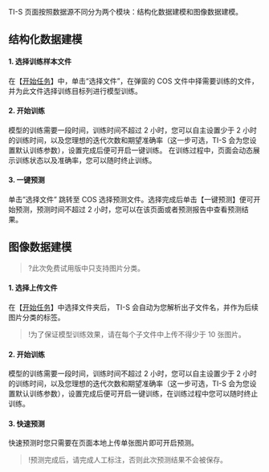 TI-S 页面按照数据源不同分为两个模块：结构化数据建模和图像数据建模。

## 结构化数据建模
#### 1. 选择训练样本文件
在【[开始任务](https://console.cloud.tencent.com/tis/start)】中，单击“选择文件”，在弹窗的 COS 文件中择需要训练的文件，并为此文件选择训练目标列进行模型训练。
#### 2. 开始训练
模型的训练需要一段时间，训练时间不超过 2 小时，您可以自主设置少于 2 小时的训练时间，以及您理想的迭代次数和期望准确率（这一步可选，TI-S 会为您设置默认训练参数），设置完成后便可开启一键训练。 在训练过程中，页面会动态展示训练状态以及准确率，您可以随时终止训练。
#### 3. 一键预测
单击”选择文件” 跳转至 COS 选择预测文件。选择完成后单击【一键预测】便可开始预测，预测时间不超过 2 小时，您可以在该页面或者预测报告中查看预测结果。

## 图像数据建模
>?此次免费试用版中只支持图片分类。
#### 1. 选择上传文件
在【[开始任务](https://console.cloud.tencent.com/tis/photo_start)】中选择文件夹后， TI-S 会自动为您解析出子文件名，并作为后续图片分类的标签。
>!为了保证模型训练效果，请在每个子文件中上传不得少于 10 张图片。
#### 2. 开始训练
模型的训练需要一段时间，训练时间不超过 2 小时，您可以自主设置少于 2 小时的训练时间，以及您理想的迭代次数和期望准确率（这一步可选，TI-S 会为您设置默认训练参数），设置完成后便可开启一键训练，在训练过程中您可以随时终止训练。
#### 3. 快速预测
快速预测时您只需要在页面本地上传单张图片即可开启预测。
>!预测完成后，请完成人工标注，否则此次预测结果不会被保存。
